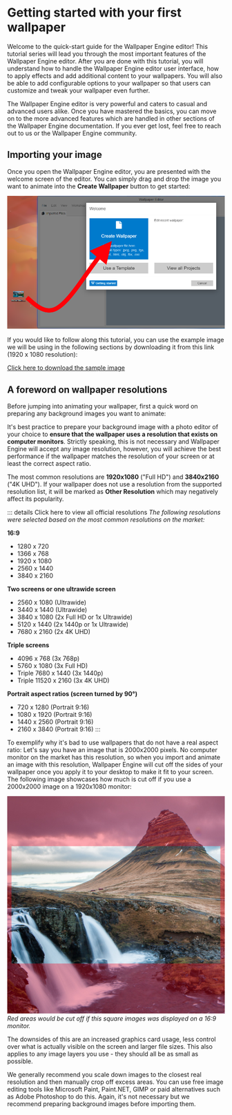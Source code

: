 # Getting started with your first wallpaper

Welcome to the quick-start guide for the Wallpaper Engine editor! This tutorial series will lead you through the most important features of the Wallpaper Engine editor. After you are done with this tutorial, you will understand how to handle the Wallpaper Engine editor user interface, how to apply effects and add additional content to your wallpapers. You will also be able to add configurable options to your wallpaper so that users can customize and tweak your wallpaper even further.

The Wallpaper Engine editor is very powerful and caters to casual and advanced users alike. Once you have mastered the basics, you can move on to the more advanced features which are handled in other sections of the Wallpaper Engine documentation. If you ever get lost, feel free to reach out to us or the Wallpaper Engine community.

## Importing your image

Once you open the Wallpaper Engine editor, you are presented with the welcome screen of the editor. You can simply drag and drop the image you want to animate into the **Create Wallpaper** button to get started:

![Square image compares to 16:9 aspect ratio](./new.png)

If you would like to follow along this tutorial, you can use the example image we will be using in the following sections by downloading it from this link (1920 x 1080 resolution): 

<a href="/img/tutorials/mountain.png" download="mountain.png">Click here to download the sample image</a>

## A foreword on wallpaper resolutions

Before jumping into animating your wallpaper, first a quick word on preparing any background images you want to animate:

It's best practice to prepare your background image with a photo editor of your choice to **ensure that the wallpaper uses a resolution that exists on computer monitors**. Strictly speaking, this is not necessary and Wallpaper Engine will accept any image resolution, however, you will achieve the best performance if the wallpaper matches the resolution of your screen or at least the correct aspect ratio. 

The most common resolutions are **1920x1080** ("Full HD") and **3840x2160** ("4K UHD"). If your wallpaper does not use a resolution from the supported resolution list, it will be marked as **Other Resolution** which may negatively affect its popularity.

::: details Click here to view all official resolutions
*The following resolutions were selected based on the most common resolutions on the market:*

**16:9**
* 1280 x 720
* 1366 x 768
* 1920 x 1080
* 2560 x 1440
* 3840 x 2160 

**Two screens or one ultrawide screen**
* 2560 x 1080 (Ultrawide)
* 3440 x 1440 (Ultrawide)
* 3840 x 1080 (2x Full HD or 1x Ultrawide)
* 5120 x 1440 (2x 1440p or 1x Ultrawide)
* 7680 x 2160 (2x 4K UHD)

**Triple screens**
* 4096 x 768 (3x 768p)
* 5760 x 1080 (3x Full HD)
* Triple 7680 x 1440 (3x 1440p)
* Triple 11520 x 2160 (3x 4K UHD)

**Portrait aspect ratios (screen turned by 90°)**
* 720 x 1280 (Portrait 9:16)
* 1080 x 1920 (Portrait 9:16)
* 1440 x 2560 (Portrait 9:16)
* 2160 x 3840 (Portrait 9:16)
:::

To exemplify why it's bad to use wallpapers that do not have a real aspect ratio: Let's say you have an image that is 2000x2000 pixels. No computer monitor on the market has this resolution, so when you import and animate an image with this resolution, Wallpaper Engine will cut off the sides of your wallpaper once you apply it to your desktop to make it fit to your screen. The following image showcases how much is cut off if you use a 2000x2000 image on a 1920x1080 monitor:

![Square image compares to 16:9 aspect ratio](./aspectratio.jpg)
*Red areas would be cut off if this square images was displayed on a 16:9 monitor.*

The downsides of this are an increased graphics card usage, less control over what is actually visible on the screen and larger file sizes. This also applies to any image layers you use - they should all be as small as possible.

We generally recommend you scale down images to the closest real resolution and then manually crop off excess areas. You can use free image editing tools like Microsoft Paint, Paint.NET, GIMP or paid alternatives such as Adobe Photoshop to do this. Again, it's not necessary but we recommend preparing background images before importing them.